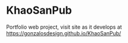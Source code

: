 # KhaoSanPub
Portfolio web project, 
visit site as it develops at https://gonzalosdesign.github.io/KhaoSanPub/

